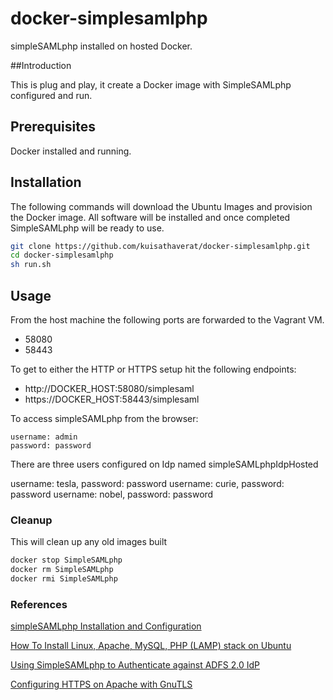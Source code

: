 # docker-simplesamlphp

simpleSAMLphp installed on hosted Docker.


##Introduction

This is plug and play, it create a Docker image with SimpleSAMLphp configured and run.

## Prerequisites

Docker installed and running.

## Installation

The following commands will download the Ubuntu Images and provision the Docker image. All software will be installed and once completed SimpleSAMLphp will be ready to use. 

``` bash
git clone https://github.com/kuisathaverat/docker-simplesamlphp.git
cd docker-simplesamlphp
sh run.sh
```

## Usage

From the host machine the following ports are forwarded to the Vagrant VM.

- 58080
- 58443

To get to either the HTTP or HTTPS setup hit the following endpoints:

  - http://DOCKER_HOST:58080/simplesaml
  - https://DOCKER_HOST:58443/simplesaml

To access simpleSAMLphp from the browser:

```
username: admin
password: password
```

There are three users configured on Idp named simpleSAMLphpIdpHosted

username: tesla, password: password
username: curie, password: password
username: nobel, password: password

### Cleanup

This will clean up any old images built

``` bash
docker stop SimpleSAMLphp
docker rm SimpleSAMLphp
docker rmi SimpleSAMLphp
```

### References

[simpleSAMLphp Installation and Configuration](https://simplesamlphp.org/docs/stable/simplesamlphp-install)

[How To Install Linux, Apache, MySQL, PHP (LAMP) stack on Ubuntu](https://www.digitalocean.com/community/tutorials/how-to-install-linux-apache-mysql-php-lamp-stack-on-ubuntu)

[Using SimpleSAMLphp to Authenticate against ADFS 2.0 IdP](https://groups.google.com/forum/#!msg/simplesamlphp/I8IiDpeKSvY/URSlh-ssXQ4J)

[Configuring HTTPS on Apache with GnuTLS](https://help.ubuntu.com/community/GnuTLS)
